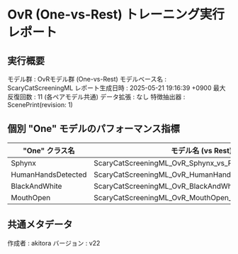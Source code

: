 # OvR (One-vs-Rest) トレーニング実行レポート

## 実行概要
モデル群         : OvRモデル群 (One-vs-Rest)
モデルベース名   : ScaryCatScreeningML
レポート生成日時   : 2025-05-21 19:16:39 +0900
最大反復回数     : 11 (各ペアモデル共通)
データ拡張       : なし
特徴抽出器       : ScenePrint(revision: 1)

## 個別 "One" モデルのパフォーマンス指標
| "One" クラス名 | モデル名 (vs Rest) | 検証正解率 | 再現率 | 適合率 |
|----------------|----------------------|--------------|----------|----------|
| Sphynx | ScaryCatScreeningML_OvR_Sphynx_vs_Rest_v22 | 9375.00% | 100.00% | 88.89% |
| HumanHandsDetected | ScaryCatScreeningML_OvR_HumanHandsDetected_vs_Rest_v22 | 9000.00% | 80.00% | 100.00% |
| BlackAndWhite | ScaryCatScreeningML_OvR_BlackAndWhite_vs_Rest_v22 | 8928.57% | 85.71% | 92.31% |
| MouthOpen | ScaryCatScreeningML_OvR_MouthOpen_vs_Rest_v22 | 7142.86% | 85.71% | 66.67% |

## 共通メタデータ
作成者            : akitora
バージョン        : v22